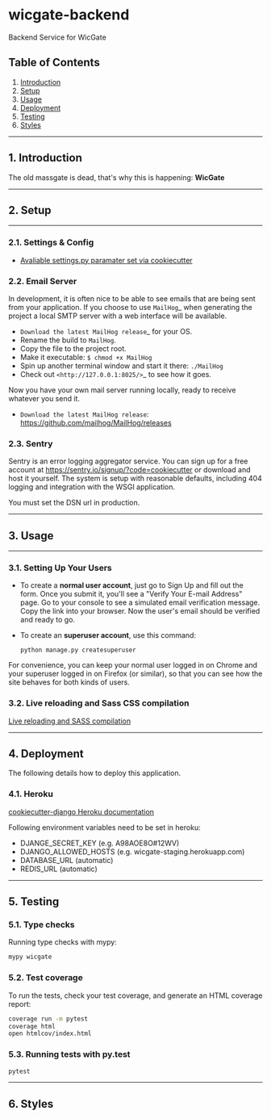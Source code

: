 # wicgate-backend

Backend Service for WicGate

## Table of Contents

1. [Introduction](#1-Introduction)
2. [Setup](#2-Setup)
3. [Usage](#3-Usage)
4. [Deployment](#4-Deployment)
5. [Testing](#5-Testing)
6. [Styles](#6-Styles)

---

## 1. Introduction

The old massgate is dead, that's why this is happening: **WicGate**

---

## 2. Setup

---

### 2.1. Settings & Config

- [Avaliable settings.py paramater set via cookiecutter](http://cookiecutter-django.readthedocs.io/en/latest/settings.html)

### 2.2. Email Server

In development, it is often nice to be able to see emails that are being sent from your application. If you choose to use `MailHog`\_ when generating the project a local SMTP server with a web interface will be available.

- `Download the latest MailHog release`\_ for your OS.
- Rename the build to `MailHog`.
- Copy the file to the project root.
- Make it executable: `$ chmod +x MailHog`
- Spin up another terminal window and start it there: `./MailHog`
- Check out `<http://127.0.0.1:8025/>`\_ to see how it goes.

Now you have your own mail server running locally, ready to receive whatever you send it.

- `Download the latest MailHog release`: https://github.com/mailhog/MailHog/releases

### 2.3. Sentry

Sentry is an error logging aggregator service. You can sign up for a free account at https://sentry.io/signup/?code=cookiecutter or download and host it yourself.
The system is setup with reasonable defaults, including 404 logging and integration with the WSGI application.

You must set the DSN url in production.

---

## 3. Usage

---

### 3.1. Setting Up Your Users

- To create a **normal user account**, just go to Sign Up and fill out the form. Once you submit it, you'll see a "Verify Your E-mail Address" page. Go to your console to see a simulated email verification message. Copy the link into your browser. Now the user's email should be verified and ready to go.

- To create an **superuser account**, use this command:

  ```
  python manage.py createsuperuser
  ```

For convenience, you can keep your normal user logged in on Chrome and your superuser logged in on Firefox (or similar), so that you can see how the site behaves for both kinds of users.

### 3.2. Live reloading and Sass CSS compilation

[Live reloading and SASS compilation](http://cookiecutter-django.readthedocs.io/en/latest/live-reloading-and-sass-compilation.html)

---

## 4. Deployment

The following details how to deploy this application.

### 4.1. Heroku

[cookiecutter-django Heroku documentation](http://cookiecutter-django.readthedocs.io/en/latest/deployment-on-heroku.html)

Following environment variables need to be set in heroku:

- DJANGE_SECRET_KEY (e.g. A98AOE8O#12WV)
- DJANGO_ALLOWED_HOSTS (e.g. wicgate-staging.herokuapp.com)
- DATABASE_URL (automatic)
- REDIS_URL (automatic)

---

## 5. Testing

### 5.1. Type checks

Running type checks with mypy:

```bash
mypy wicgate
```

### 5.2. Test coverage

To run the tests, check your test coverage, and generate an HTML coverage report:

```bash
coverage run -m pytest
coverage html
open htmlcov/index.html
```

### 5.3. Running tests with py.test

```bash
pytest
```

---

## 6. Styles
